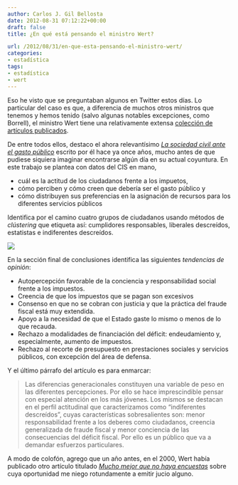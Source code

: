 ```yaml
---
author: Carlos J. Gil Bellosta
date: 2012-08-31 07:12:22+00:00
draft: false
title: ¿En qué está pensando el ministro Wert?

url: /2012/08/31/en-que-esta-pensando-el-ministro-wert/
categories:
- estadística
tags:
- estadística
- wert
---
```


Eso he visto que se preguntaban algunos en Twitter estos días. Lo particular del caso es que, a diferencia de muchos otros ministros que tenemos y hemos tenido (salvo algunas notables excepciones, como Borrell), el ministro Wert tiene una relativamente extensa [colección de artículos publicados](http://dialnet.unirioja.es/servlet/autor?codigo=860534).

De entre todos ellos, destaco el ahora relevantísimo [_La sociedad civil ante el gasto público_](http://dialnet.unirioja.es/servlet/fichero_articulo?codigo=867496&orden=89508 ) escrito por él hace ya once años, mucho antes de que pudiese siquiera imaginar encontrarse algún día en su actual coyuntura. En este trabajo se plantea con datos del CIS en mano,

* cuál es la actitud de los ciudadanos frente a los impuetos,
* cómo perciben y cómo creen que debería ser el gasto público y
* cómo distribuyen sus preferencias en la asignación de recursos para los diferentes servicios públicos

Identifica por el camino cuatro grupos de ciudadanos usando métodos de _clústering_ que etiqueta así: cumplidores responsables, liberales descreídos, estatistas e indiferentes descreídos.

[![](/wp-uploads/2012/08/wert_impuestos.png)
](/wp-uploads/2012/08/wert_impuestos.png)

En la sección final de conclusiones identifica las siguientes _tendencias de opinión_:

* Autopercepción favorable de la conciencia y responsabilidad social frente a los impuestos.
* Creencia de que los impuestos que se pagan son excesivos
* Consenso en que no se cobran con justicia y que la práctica del fraude fiscal está muy extendida.
* Apoyo a la necesidad de que el Estado gaste lo mismo o menos de lo que recauda.
* Rechazo a modalidades de financiación del déficit: endeudamiento y, especialmente, aumento de impuestos.
* Rechazo al recorte de presupuesto en prestaciones sociales y servicios públicos, con excepción del área de defensa.


Y el último párrafo del artículo es para enmarcar:

>Las diferencias generacionales constituyen una variable de peso en las diferentes percepciones. Por ello se hace imprescindible pensar con especial atención en los más jóvenes. Los mismos se destacan en el perfil actitudinal que caracterizamos como “indiferentes descreídos”, cuyas características sobresalientes son: menor responsabilidad frente a los deberes como ciudadanos, creencia generalizada de fraude fiscal y menor conciencia de las consecuencias del déficit fiscal. Por ello es un público que va a demandar esfuerzos particulares.

A modo de colofón, agrego que un año antes, en el 2000, Wert había publicado otro artículo titulado [_Mucho mejor que no haya encuestas_](http://dialnet.unirioja.es/servlet/articulo?codigo=2420608) sobre cuya oportunidad me niego rotundamente a emitir jucio alguno.
